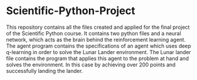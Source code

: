 # Scientific-Python-Project

This repository contains all the files created and applied for the final project of the Scientific Python course. It contains two python files and a neural network, which acts as the brain behind the reinforcement learning agent. The agent program contains the specifications of an agent which uses deep q-learning in order to solve the Lunar Lander environment. The Lunar lander file contains the program that applies this agent to the problem at hand and solves the environment. In this case by achieving over 200 points and successfully landing the lander.
